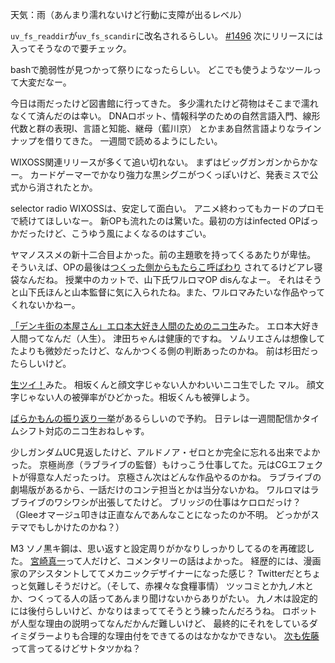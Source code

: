 天気：雨（あんまり濡れないけど行動に支障が出るレベル）

`uv_fs_readdir`が`uv_fs_scandir`に改名されるらしい。 [#1496](https://github.com/joyent/libuv/pull/1496)
次にリリースには入ってそうなので要チェック。

bashで脆弱性が見つかって祭りになったらしい。
どこでも使うようなツールって大変だなー。

今日は雨だったけど図書館に行ってきた。
多少濡れたけど荷物はそこまで濡れなくて済んだのは幸い。
DNAロボット、情報科学のための自然言語入門、線形代数と群の表現Ⅰ、言語と知能、継母（藍川京）
とかまあ自然言語よりなラインナップを借りてきた。
一週間で読めるようにしたい。

WIXOSS関連リリースが多くて追い切れない。
まずはビッグガンガンからかなー。
カードゲーマーでかなり強力な黒シグニがつくっぽいけど、発表ミスで公式から消されたとか。

selector radio WIXOSSは、安定して面白い。
アニメ終わってもカードのプロモで続けてほしいなー。
新OPも流れたのは驚いた。最初の方はinfected OPばっかだったけど、こうゆう風によくなるのはすごい。

ヤマノススメの新十二合目よかった。前の主題歌を持ってくるあたりが卑怯。
そういえば、OPの最後は[つくった側からもたらこ呼ばわり](https://twitter.com/yamanosusume/status/509688364233027584)
されてるけどアレ寝袋なんだね。
授業中のカットで、山下氏ワルロマOP disんなよー。
それはそうと山下氏ほんと山本監督に気に入られたね。また、ワルロマみたいな作品やってくれないかねー。

[「デンキ街の本屋さん」エロ本大好き人間のためのニコ生](http://live.nicovideo.jp/watch/lv192970843)みた。
エロ本大好き人間ってなんだ（人生）。
津田ちゃんは健康的ですね。
ソムリエさんは想像してたよりも微妙だったけど、なんかつくる側の判断あったのかね。
前は杉田だったらしいけど。

[生ツイ！](http://live.nicovideo.jp/watch/lv193947538)みた。
相坂くんと顔文字じゃない人かわいいニコ生でした マル。
顔文字じゃない人の被弾率がひどかった。相坂くんも被弾しよう。

[ばらかもんの振り返り一挙](http://live.nicovideo.jp/watch/lv193841997)があるらしいので予約。
日テレは一週間配信かタイムシフト対応のニコ生おねしゃす。

少しガンダムUC見返したけど、アルドノア・ゼロとか完全に忘れる出来でよかった。
京極尚彦（ラブライブの監督）もけっこう仕事してた。元はCGエフェクトが得意な人だったっけ。
京極さん次はどんな作品やるのかね。
ラブライブの劇場版があるから、一話だけのコンテ担当とかは当分ないかね。
ワルロマはラブライブのワシワシが出張してたけど。
ブリッジの仕事はケロロだっけ？
（Gleeオマージュ叩きは正直なんであんなことになったのか不明。
どっかがステマでもしかけたのかね？）

M3 ソノ黒キ鋼は、思い返すと設定周りがかなりしっかりしてるのを再確認した。
[宮崎真一](https://twitter.com/Sin1s)って人だけど、コメンタリーの話はよかった。
経歴的には、漫画家のアシスタントしててメカニックデザイナーになった感じ？
Twitterだとちょっと気難しそうだけど。（そして、赤裸々な食糧事情）
ツッコミとか九ノ木とか、つくってる人の話ってあんまり聞けないからありがたい。
九ノ木は設定的には後付らしいけど、かなりはまっててそうとう練ったんだろうね。
ロボットが人型な理由の説明ってなんだかんだ難しいけど、
最終的にそれをしているダイミダラーよりも合理的な理由付をできてるのはなかなかできない。
[次も佐藤](https://twitter.com/Sin1s/status/514872677287215104)って言ってるけどサトタツかね？
